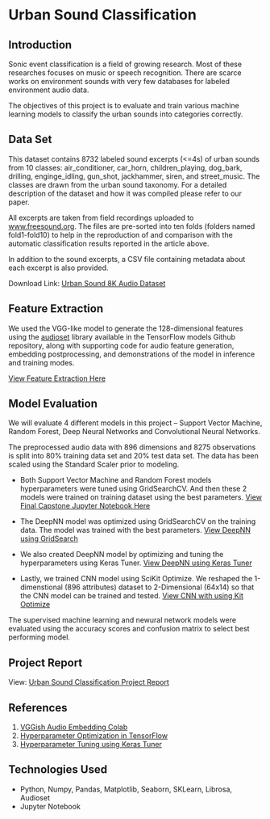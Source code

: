 # Urban Sound Classification


## Introduction

Sonic event classification is a field of growing research. Most of these researches focuses on music or speech recognition. There are scarce works on environment sounds with very few databases for labeled environment audio data.

The objectives of this project is to evaluate and train various machine learning models to classify the urban sounds into categories correctly. 

## Data Set

This dataset contains 8732 labeled sound excerpts (<=4s) of urban sounds from 10 classes: air_conditioner, car_horn, children_playing, dog_bark, drilling, enginge_idling, gun_shot, jackhammer, siren, and street_music. The classes are drawn from the urban sound taxonomy. For a detailed description of the dataset and how it was compiled please refer to our paper.

All excerpts are taken from field recordings uploaded to www.freesound.org. The files are pre-sorted into ten folds (folders named fold1-fold10) to help in the reproduction of and comparison with the automatic classification results reported in the article above.

In addition to the sound excerpts, a CSV file containing metadata about each excerpt is also provided.

Download Link: [Urban Sound 8K Audio Dataset](https://urbansounddataset.weebly.com/)

## Feature Extraction

We used the VGG-like model to generate the 128-dimensional features using the [audioset](https://github.com/tensorflow/models/tree/master/research/audioset/vggish) library available in the TensorFlow models Github repository, along with supporting code for audio feature generation, embedding postprocessing, and demonstrations of the model in inference and training modes.

[View Feature Extraction Here](https://github.com/rajinigurijala/Capstone4/blob/master/ExtractFeatures.ipynb)


## Model Evaluation

We will evaluate 4 different models in this project – Support Vector Machine, Random Forest, Deep Neural Networks and Convolutional Neural Networks. 

The preprocessed audio data with 896 dimensions and 8275 observations is split into 80% training data set and 20% test data set. The data has been scaled using the Standard Scaler prior to modeling.

- Both Support Vector Machine and Random Forest models hyperparameters were tuned using GridSearchCV. And then these 2 models were trained on training dataset using the best parameters.
[View Final Capstone Jupyter Notebook Here](https://github.com/rajinigurijala/FinalCapstone/blob/master/UrbanSound_Final_Capstone.ipynb)

- The DeepNN model was optimized using GridSearchCV on the training data. The model was trained with the best parameters.
[View DeepNN using GridSearch](https://github.com/rajinigurijala/FinalCapstone/blob/master/UrbanSoundKeras_GridSearch.ipynb) 

- We also created DeepNN model by optimizing and tuning the hyperparameters using Keras Tuner.
[View DeepNN using Keras Tuner](https://github.com/rajinigurijala/FinalCapstone/blob/master/UrbanSoundKeras_Tuner.ipynb)

- Lastly, we trained CNN model using SciKit Optimize. We reshaped the 1-dimenstional (896 attributes) dataset to 2-Dimensional (64x14) so that the CNN model can be trained and tested.
[View CNN with using Kit Optimize](https://github.com/rajinigurijala/FinalCapstone/blob/master/UrbanSoundKeras_CNN.ipynb)

The supervised machine learning and newural network models were evaluated using the accuracy scores and confusion matrix to select best performing model.

## Project Report

View: [Urban Sound Classification Project Report](https://github.com/rajinigurijala/FinalCapstone/blob/master/Audio%20Classification%20Project%20Report.pdf)

## References

1. [VGGish Audio Embedding Colab](https://colab.research.google.com/drive/1TbX92UL9sYWbdwdGE0rJ9owmezB-Rl1C#scrollTo=DaMrmOEvC7L4)
2. [Hyperparameter Optimization in TensorFlow](https://github.com/Hvass-Labs/TensorFlow-Tutorials/blob/master/19_Hyper-Parameters.ipynb)
3. [Hyperparameter Tuning using Keras Tuner](https://www.sicara.ai/blog/hyperparameter-tuning-keras-tuner)


## Technologies Used
- Python, Numpy, Pandas, Matplotlib, Seaborn, SKLearn, Librosa, Audioset
- Jupyter Notebook
